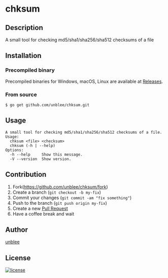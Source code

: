 # chksum

## Description

A small tool for checking md5/sha1/sha256/sha512 checksums of a file

## Installation

### Precompiled binary

Precompiled binaries for Windows, macOS, Linux are available at [Releases](https://github.com/unblee/chksum/releases).

### From source

```console
$ go get github.com/unblee/chksum.git
```

## Usage

```
A small tool for checking md5/sha1/sha256/sha512 checksums of a file.
Usage:
  chksum <file> <checksum>
  chksum (-h | --help)
Options:
  -h --help     Show this message.
  -V --version  Show version.
```

## Contribution

1.  Fork(https://github.com/unblee/chksum/fork)
2.  Create a branch (`git checkout -b my-fix`)
3.  Commit your changes (`git commit -am "fix something"`)
4.  Push to the branch (`git push origin my-fix`)
5.  Create a new [Pull Request](https://github.com/unblee/chksum/pulls)
6.  Have a coffee break and wait

## Author

[unblee](https://github.com/unblee)

## License

[![license](https://img.shields.io/badge/license-MIT-blue.svg?style=flat-square)](https://github.com/unblee/chksum/blob/master/LICENSE)
